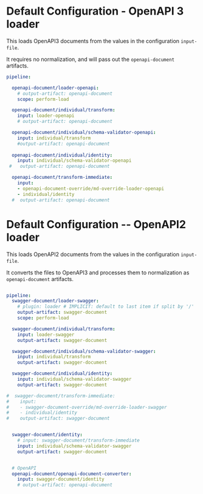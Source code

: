 # Default Configuration - OpenAPI 3 loader

This loads OpenAPI3 documents from the values in the configuration `input-file`.

It requires no normalization, and will pass out the `openapi-document` artifacts.


``` yaml
pipeline:

  openapi-document/loader-openapi:
    # output-artifact: openapi-document
    scope: perform-load

  openapi-document/individual/transform:
    input: loader-openapi
    # output-artifact: openapi-document

  openapi-document/individual/schema-validator-openapi:
    input: individual/transform
    #output-artifact: openapi-document
 
  openapi-document/individual/identity:
    input: individual/schema-validator-openapi
 #   output-artifact: openapi-document

  openapi-document/transform-immediate:
    input:
    - openapi-document-override/md-override-loader-openapi
    - individual/identity
  #  output-artifact: openapi-document
```


# Default Configuration -- OpenAPI2 loader

This loads OpenAPI2 documents from the values in the configuration `input-file`.

It converts the files to OpenAPI3 and processes them to normalization as
`openapi-document` artifacts.


``` yaml

pipeline:
  swagger-document/loader-swagger:
    # plugin: loader # IMPLICIT: default to last item if split by '/'
    output-artifact: swagger-document
    scope: perform-load

  swagger-document/individual/transform:
    input: loader-swagger
    output-artifact: swagger-document

  swagger-document/individual/schema-validator-swagger:
    input: individual/transform
    output-artifact: swagger-document

  swagger-document/individual/identity:
    input: individual/schema-validator-swagger
    output-artifact: swagger-document

#  swagger-document/transform-immediate:
#    input:
#    - swagger-document-override/md-override-loader-swagger
#    - individual/identity
#    output-artifact: swagger-document


  swagger-document/identity:
    # input: swagger-document/transform-immediate
    input: individual/schema-validator-swagger
    output-artifact: swagger-document


  # OpenAPI
  openapi-document/openapi-document-converter:
    input: swagger-document/identity
    # output-artifact: openapi-document
```
